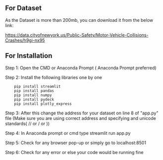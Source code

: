 ## For Dataset

As the Dataset is more than 200mb, you can download it from the below link:

https://data.cityofnewyork.us/Public-Safety/Motor-Vehicle-Collisions-Crashes/h9gi-nx95

## For Installation

Step 1: Open the CMD or Anaconda Prompt
( Anaconda Prompt preferred)

Step 2: Install the following libraries one by one

        pip install streamlit
        pip install pandas
        pip install numpy
        pip install pydeck
        pip install plotly_express

Step 3: After this change the address for your dataset on line 8 of "app.py" file
(Make sure you are using correct address and specifying and unicode standards( // or / or \))

Step 4: In Anaconda prompt or cmd type streamlit run app.py

Step 5: Check for any browser pop-up or simply go to localhost:8501

Step 6: Check for any error or else your code would be running fine
